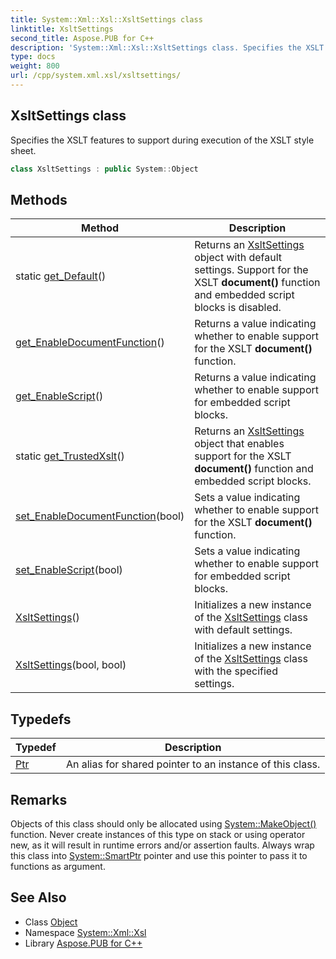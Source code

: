 ```yaml
---
title: System::Xml::Xsl::XsltSettings class
linktitle: XsltSettings
second_title: Aspose.PUB for C++
description: 'System::Xml::Xsl::XsltSettings class. Specifies the XSLT features to support during execution of the XSLT style sheet in C++.'
type: docs
weight: 800
url: /cpp/system.xml.xsl/xsltsettings/
---
```

## XsltSettings class


Specifies the XSLT features to support during execution of the XSLT style sheet.

```cpp
class XsltSettings : public System::Object
```

## Methods

| Method | Description |
| --- | --- |
| static [get_Default](./get_default/)() | Returns an [XsltSettings](./) object with default settings. Support for the XSLT **document()** function and embedded script blocks is disabled. |
| [get_EnableDocumentFunction](./get_enabledocumentfunction/)() | Returns a value indicating whether to enable support for the XSLT **document()** function. |
| [get_EnableScript](./get_enablescript/)() | Returns a value indicating whether to enable support for embedded script blocks. |
| static [get_TrustedXslt](./get_trustedxslt/)() | Returns an [XsltSettings](./) object that enables support for the XSLT **document()** function and embedded script blocks. |
| [set_EnableDocumentFunction](./set_enabledocumentfunction/)(bool) | Sets a value indicating whether to enable support for the XSLT **document()** function. |
| [set_EnableScript](./set_enablescript/)(bool) | Sets a value indicating whether to enable support for embedded script blocks. |
| [XsltSettings](./xsltsettings/)() | Initializes a new instance of the [XsltSettings](./) class with default settings. |
| [XsltSettings](./xsltsettings/)(bool, bool) | Initializes a new instance of the [XsltSettings](./) class with the specified settings. |
## Typedefs

| Typedef | Description |
| --- | --- |
| [Ptr](./ptr/) | An alias for shared pointer to an instance of this class. |
## Remarks



Objects of this class should only be allocated using [System::MakeObject()](../../system/makeobject/) function. Never create instances of this type on stack or using operator new, as it will result in runtime errors and/or assertion faults. Always wrap this class into [System::SmartPtr](../../system/smartptr/) pointer and use this pointer to pass it to functions as argument. 

## See Also

* Class [Object](../../system/object/)
* Namespace [System::Xml::Xsl](../)
* Library [Aspose.PUB for C++](../../)
